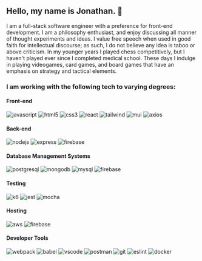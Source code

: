 ## Hello, my name is Jonathan. 👋

I am a full-stack software engineer with a preference for front-end development.
I am a philosophy enthusiast, and enjoy discussing all manner of thought experiments and ideas. I value free speech when used in good faith for intellectual discourse; as such, I do not believe any idea is taboo or above criticism. 
In my younger years I played chess competitively, but I haven't played ever since I completed medical school. These days I indulge in playing videogames, card games, and board games that have an emphasis on strategy and tactical elements.

### I am working with the following tech to varying degrees:

#### Front-end

![javascript](https://img.shields.io/badge/JavaScript-purple?style=for-the-badge&logo=JavaScript&logoColor=F7DF1E)  ![html5](https://img.shields.io/badge/HTML5-gray?style=for-the-badge&logo=HTML5&logoColor=E34F26) ![css3](https://img.shields.io/badge/CSS3-blue?style=for-the-badge&logo=CSS3&logoColor=white) ![react](https://img.shields.io/badge/React-black?style=for-the-badge&logo=React&logoColor=61DAFB) ![tailwind](https://img.shields.io/badge/TailwindCSS-5A29E4?style=for-the-badge&logo=TailwindCSS&logoColor=06B6D4) ![mui](https://img.shields.io/badge/MUI-46E3B7?style=for-the-badge&logo=MUI&logoColor=007FFF) ![axios](https://img.shields.io/badge/Axios-yellow?style=for-the-badge&logo=Axios&logoColor=5A29E4)

#### Back-end

![nodejs](https://img.shields.io/badge/Node.js-339933?style=for-the-badge&logo=Node.js&logoColor=000000) ![express](https://img.shields.io/badge/Express-red?style=for-the-badge&logo=Express&logoColor=000000) ![firebase](https://img.shields.io/badge/Firebase-9C390D?style=for-the-badge&logo=Firebase&logoColor=FFCA28)

#### Database Management Systems

![postgresql](https://img.shields.io/badge/PostgreSQL-4169E1?style=for-the-badge&logo=PostgreSQL&logoColor=white) ![mongodb](https://img.shields.io/badge/MongoDB-47A248?style=for-the-badge&logo=MongoDB&logoColor=white) ![mysql](https://img.shields.io/badge/MySQL-00B2FF?style=for-the-badge&logo=MySQL&logoColor=white) ![firebase](https://img.shields.io/badge/Firestore-9C390D?style=for-the-badge&logo=Firebase&logoColor=FFCA28)

#### Testing

![k6](https://img.shields.io/badge/K6-F6F2DD?style=for-the-badge&logo=K6&logoColor=7D64FF) ![jest](https://img.shields.io/badge/Jest-C21325?style=for-the-badge&logo=Jest&logoColor=white) ![mocha](https://img.shields.io/badge/Mocha-8D6748?style=for-the-badge&logo=Mocha&logoColor=white)

#### Hosting

![aws](https://img.shields.io/badge/AmazonAWS-FFCA28?style=for-the-badge&logo=AmazonAWS&logoColor=black) ![firebase](https://img.shields.io/badge/Firebase-9C390D?style=for-the-badge&logo=Firebase&logoColor=FFCA28)

#### Developer Tools

![webpack](https://img.shields.io/badge/Webpack-8DD6F9?style=for-the-badge&logo=Webpack&logoColor=white) ![babel](https://img.shields.io/badge/Babel-gray?style=for-the-badge&logo=Babel&logoColor=F9DC3E) ![vscode](https://img.shields.io/badge/VisualStudioCode-1A1F71?style=for-the-badge&logo=VisualStudioCode&logoColor=007ACC) ![postman](https://img.shields.io/badge/Postman-FF6C37?style=for-the-badge&logo=Postman&logoColor=white) ![git](https://img.shields.io/badge/Git-black?style=for-the-badge&logo=Git&logoColor=white) ![eslint](https://img.shields.io/badge/ESLint-4B32C3?style=for-the-badge&logo=ESLint&logoColor=white) ![docker](https://img.shields.io/badge/Docker-2496ED?style=for-the-badge&logo=Docker&logoColor=white)

<!--
**Ragnaric/Ragnaric** is a ✨ _special_ ✨ repository because its `README.md` (this file) appears on your GitHub profile.

Here are some ideas to get you started:

- 🔭 I’m currently working on ...
- 🌱 I’m currently learning ...
- 👯 I’m looking to collaborate on ...
- 🤔 I’m looking for help with ...
- 💬 Ask me about ...
- 📫 How to reach me: ...
- 😄 Pronouns: ...
- ⚡ Fun fact: ...
-->
